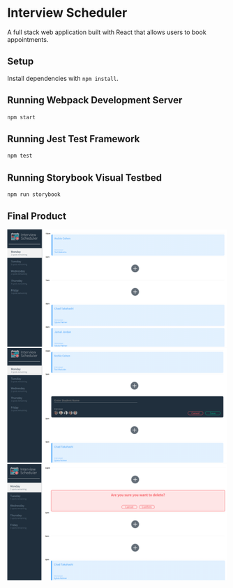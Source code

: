 # Interview Scheduler
A full stack web application built with React that allows users to book appointments.

## Setup

Install dependencies with `npm install`.

## Running Webpack Development Server

```sh
npm start
```

## Running Jest Test Framework

```sh
npm test
```

## Running Storybook Visual Testbed

```sh
npm run storybook
```
## Final Product

!["Main display page"](docs/main-page.png)
!["Booking form"](docs/add-booking.png)
!["Delete Confirmation"](docs/delete-booking.png)